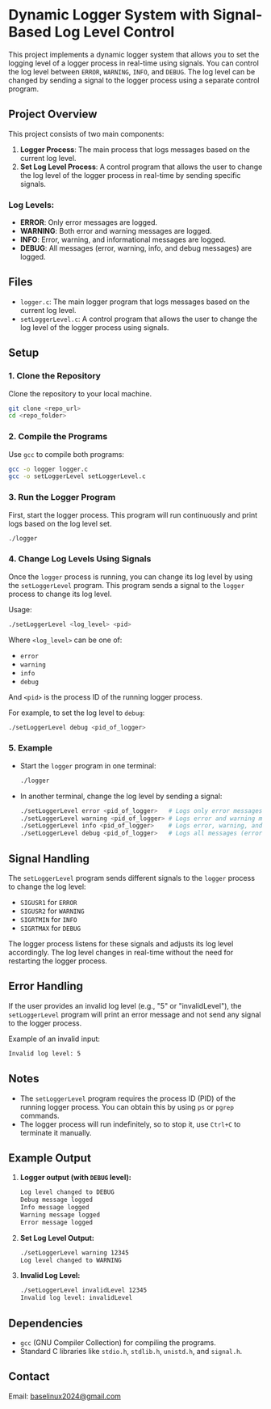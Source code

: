 # Dynamic Logger System with Signal-Based Log Level Control

This project implements a dynamic logger system that allows you to set the logging level of a logger process in real-time using signals. You can control the log level between `ERROR`, `WARNING`, `INFO`, and `DEBUG`. The log level can be changed by sending a signal to the logger process using a separate control program.

## Project Overview

This project consists of two main components:

1. **Logger Process**: The main process that logs messages based on the current log level.
2. **Set Log Level Process**: A control program that allows the user to change the log level of the logger process in real-time by sending specific signals.

### Log Levels:
- **ERROR**: Only error messages are logged.
- **WARNING**: Both error and warning messages are logged.
- **INFO**: Error, warning, and informational messages are logged.
- **DEBUG**: All messages (error, warning, info, and debug messages) are logged.

## Files

- `logger.c`: The main logger program that logs messages based on the current log level.
- `setLoggerLevel.c`: A control program that allows the user to change the log level of the logger process using signals.
  
## Setup

### 1. Clone the Repository
Clone the repository to your local machine.

```bash
git clone <repo_url>
cd <repo_folder>
```

### 2. Compile the Programs

Use `gcc` to compile both programs:

```bash
gcc -o logger logger.c
gcc -o setLoggerLevel setLoggerLevel.c
```

### 3. Run the Logger Program

First, start the logger process. This program will run continuously and print logs based on the log level set.

```bash
./logger
```

### 4. Change Log Levels Using Signals

Once the `logger` process is running, you can change its log level by using the `setLoggerLevel` program. This program sends a signal to the `logger` process to change its log level.

Usage:

```bash
./setLoggerLevel <log_level> <pid>
```

Where `<log_level>` can be one of:
- `error`
- `warning`
- `info`
- `debug`

And `<pid>` is the process ID of the running logger process.

For example, to set the log level to `debug`:

```bash
./setLoggerLevel debug <pid_of_logger>
```

### 5. Example

- Start the `logger` program in one terminal:

  ```bash
  ./logger
  ```

- In another terminal, change the log level by sending a signal:

  ```bash
  ./setLoggerLevel error <pid_of_logger>   # Logs only error messages
  ./setLoggerLevel warning <pid_of_logger> # Logs error and warning messages
  ./setLoggerLevel info <pid_of_logger>    # Logs error, warning, and info messages
  ./setLoggerLevel debug <pid_of_logger>   # Logs all messages (error, warning, info, and debug)
  ```

## Signal Handling

The `setLoggerLevel` program sends different signals to the `logger` process to change the log level:
- `SIGUSR1` for `ERROR`
- `SIGUSR2` for `WARNING`
- `SIGRTMIN` for `INFO`
- `SIGRTMAX` for `DEBUG`

The logger process listens for these signals and adjusts its log level accordingly. The log level changes in real-time without the need for restarting the logger process.

## Error Handling

If the user provides an invalid log level (e.g., "5" or "invalidLevel"), the `setLoggerLevel` program will print an error message and not send any signal to the logger process.

Example of an invalid input:
```bash
Invalid log level: 5
```

## Notes

- The `setLoggerLevel` program requires the process ID (PID) of the running logger process. You can obtain this by using `ps` or `pgrep` commands.
- The logger process will run indefinitely, so to stop it, use `Ctrl+C` to terminate it manually.

## Example Output

1. **Logger output (with `DEBUG` level):**

   ```bash
   Log level changed to DEBUG
   Debug message logged
   Info message logged
   Warning message logged
   Error message logged
   ```

2. **Set Log Level Output:**

   ```bash
   ./setLoggerLevel warning 12345
   Log level changed to WARNING
   ```

3. **Invalid Log Level:**

   ```bash
   ./setLoggerLevel invalidLevel 12345
   Invalid log level: invalidLevel
   ```

## Dependencies

- `gcc` (GNU Compiler Collection) for compiling the programs.
- Standard C libraries like `stdio.h`, `stdlib.h`, `unistd.h`, and `signal.h`.

## Contact
Email: baselinux2024@gmail.com
